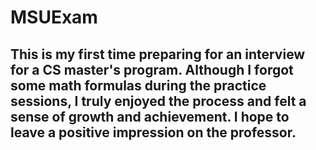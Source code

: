 # MSUExam
## This is my first time preparing for an interview for a CS master's program. Although I forgot some math formulas during the practice sessions, I truly enjoyed the process and felt a sense of growth and achievement. I hope to leave a positive impression on the professor.
